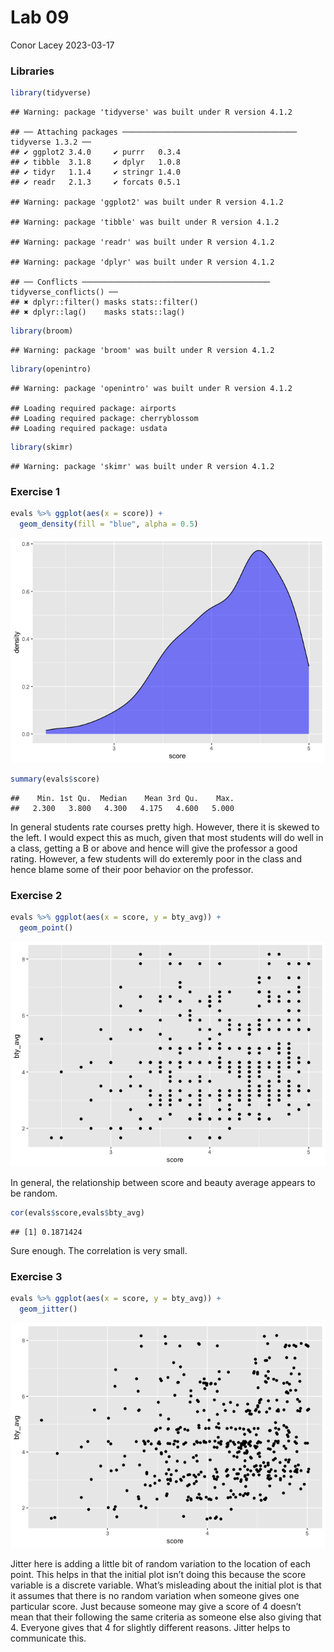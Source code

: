 Lab 09
================
Conor Lacey
2023-03-17

### Libraries

``` r
library(tidyverse) 
```

    ## Warning: package 'tidyverse' was built under R version 4.1.2

    ## ── Attaching packages ─────────────────────────────────────── tidyverse 1.3.2 ──
    ## ✔ ggplot2 3.4.0     ✔ purrr   0.3.4
    ## ✔ tibble  3.1.8     ✔ dplyr   1.0.8
    ## ✔ tidyr   1.1.4     ✔ stringr 1.4.0
    ## ✔ readr   2.1.3     ✔ forcats 0.5.1

    ## Warning: package 'ggplot2' was built under R version 4.1.2

    ## Warning: package 'tibble' was built under R version 4.1.2

    ## Warning: package 'readr' was built under R version 4.1.2

    ## Warning: package 'dplyr' was built under R version 4.1.2

    ## ── Conflicts ────────────────────────────────────────── tidyverse_conflicts() ──
    ## ✖ dplyr::filter() masks stats::filter()
    ## ✖ dplyr::lag()    masks stats::lag()

``` r
library(broom)
```

    ## Warning: package 'broom' was built under R version 4.1.2

``` r
library(openintro)
```

    ## Warning: package 'openintro' was built under R version 4.1.2

    ## Loading required package: airports
    ## Loading required package: cherryblossom
    ## Loading required package: usdata

``` r
library(skimr)
```

    ## Warning: package 'skimr' was built under R version 4.1.2

### Exercise 1

``` r
evals %>% ggplot(aes(x = score)) +
  geom_density(fill = "blue", alpha = 0.5)
```

![](Lab-09_files/figure-gfm/Score-1.png)<!-- -->

``` r
summary(evals$score)
```

    ##    Min. 1st Qu.  Median    Mean 3rd Qu.    Max. 
    ##   2.300   3.800   4.300   4.175   4.600   5.000

In general students rate courses pretty high. However, there it is
skewed to the left. I would expect this as much, given that most
students will do well in a class, getting a B or above and hence will
give the professor a good rating. However, a few students will do
exteremly poor in the class and hence blame some of their poor behavior
on the professor.

### Exercise 2

``` r
evals %>% ggplot(aes(x = score, y = bty_avg)) + 
  geom_point() 
```

![](Lab-09_files/figure-gfm/score%20&%20bty_avg-1.png)<!-- -->

In general, the relationship between score and beauty average appears to
be random.

``` r
cor(evals$score,evals$bty_avg)
```

    ## [1] 0.1871424

Sure enough. The correlation is very small.

### Exercise 3

``` r
evals %>% ggplot(aes(x = score, y = bty_avg)) + 
  geom_jitter() 
```

![](Lab-09_files/figure-gfm/geom_jitter-1.png)<!-- -->

Jitter here is adding a little bit of random variation to the location
of each point. This helps in that the initial plot isn’t doing this
because the score variable is a discrete variable. What’s misleading
about the initial plot is that it assumes that there is no random
variation when someone gives one particular score. Just because someone
may give a score of 4 doesn’t mean that their following the same
criteria as someone else also giving that 4. Everyone gives that 4 for
slightly different reasons. Jitter helps to communicate this.
